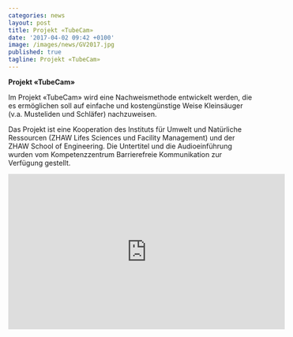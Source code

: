 ```yaml
---
categories: news
layout: post
title: Projekt «TubeCam»
date: '2017-04-02 09:42 +0100'
image: /images/news/GV2017.jpg
published: true
tagline: Projekt «TubeCam»
---
```


**Projekt «TubeCam»**

Im Projekt «TubeCam» wird eine Nachweismethode entwickelt werden, die es ermöglichen soll auf einfache und kostengünstige Weise Kleinsäuger (v.a. Musteliden und Schläfer) nachzuweisen.

Das Projekt ist eine Kooperation des Instituts für Umwelt und Natürliche Ressourcen (ZHAW Lifes Sciences und Facility Management) und der ZHAW School of Engineering. Die Untertitel und die Audioeinführung wurden vom Kompetenzzentrum Barrierefreie Kommunikation zur Verfügung gestellt.

<iframe width="560" height="315" src="https://www.youtube.com/embed/r5h00LSAyMc" frameborder="0" allowfullscreen></iframe>

